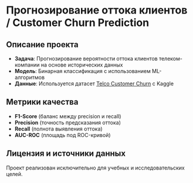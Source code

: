 # Прогнозирование оттока клиентов / Customer Churn Prediction

## Описание проекта
- **Задача**: Прогнозирование вероятности оттока клиентов телеком-компании на основе исторических данных
- **Модель**: Бинарная классификация с использованием ML-алгоритмов
- **Данные**: Используется датасет [Telco Customer Churn](https://www.kaggle.com/competitions/bank-churn-competition-by-ipii-hs-ex-mts/overview) с Kaggle


## Метрики качества
- **F1-Score** (баланс между precision и recall)
- **Precision** (точность предсказания оттока)
- **Recall** (полнота выявления оттока)
- **AUC-ROC** (площадь под ROC-кривой)


## Лицензия и источники данных
Проект реализован исключительно для учебных и исследовательских целей.
